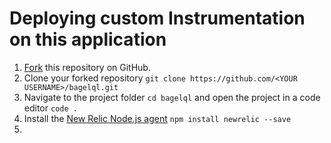 # Deploying custom Instrumentation on this application
1. [Fork](https://help.github.com/articles/fork-a-repo/) this repository on GitHub.
2. Clone your forked repository `git clone https://github.com/<YOUR USERNAME>/bagelql.git`
3. Navigate to the project folder `cd bagelql` and open the project in a code editor `code .` 
4. Install the [New Relic Node.js agent](https://docs.newrelic.com/docs/agents/nodejs-agent/installation-configuration/install-nodejs-agent) `npm install newrelic --save`
5. 
